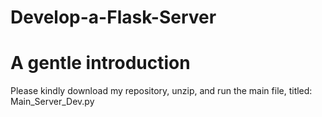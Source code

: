 # Develop-a-Flask-Server

# A gentle introduction

Please kindly download my repository, unzip, and run the main file, titled: Main_Server_Dev.py
